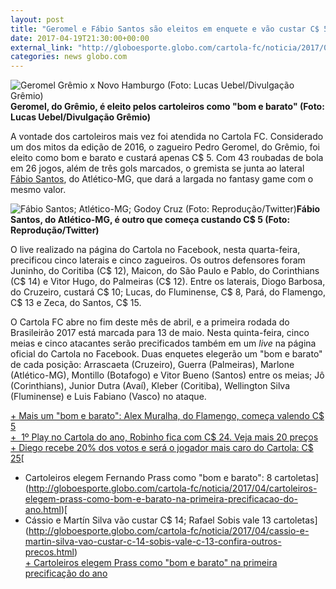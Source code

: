 ```yaml
---
layout: post
title: "Geromel e Fábio Santos são eleitos em enquete e vão custar C$ 5 no Cartola"
date: 2017-04-19T21:30:00+00:00
external_link: "http://globoesporte.globo.com/cartola-fc/noticia/2017/04/geromel-e-fabio-santos-sao-eleitos-em-enquete-e-vao-custar-c-5-no-cartola.html"
categories: news globo.com
---
```

 ![Geromel Grêmio x Novo Hamburgo (Foto: Lucas Uebel/Divulgação Grêmio)](http://s2.glbimg.com/0BedjiC3iGAbq7skLJZymFyJVuE=/0x153:1639x1151/690x420/s.glbimg.com/es/ge/f/original/2017/04/16/33267700473_52d9a640ee_k.jpg "Geromel Grêmio x Novo Hamburgo (Foto: Lucas Uebel/Divulgação Grêmio)")**Geromel, do Grêmio, é eleito pelos cartoleiros como "bom e barato" (Foto: Lucas Uebel/Divulgação Grêmio)**

A vontade dos cartoleiros mais vez foi atendida no Cartola FC. Considerado um dos mitos da edição de 2016,&nbsp;o zagueiro Pedro Geromel, do Grêmio, foi eleito como bom e barato e custará apenas C$ 5. Com 43 roubadas de bola em 26 jogos, além de três gols marcados, o gremista se junta ao lateral [Fábio Santos](http://globoesporte.globo.com/atleta/fabio-santos.html), do Atlético-MG, que dará a largada no fantasy game com o mesmo valor.

 ![Fábio Santos; Atlético-MG; Godoy Cruz (Foto: Reprodução/Twitter)](http://s2.glbimg.com/Ju38zgNY84yAzhpnFu9e4HbRf9Y=/8x0:581x743/300x390/s.glbimg.com/es/ge/f/original/2017/03/08/c6b2xesxqaet0c-.jpg "Fábio Santos; Atlético-MG; Godoy Cruz (Foto: Reprodução/Twitter)")**Fábio Santos, do Atlético-MG, é outro que começa custando C$ 5 (Foto: Reprodução/Twitter)**

O live realizado na página do Cartola no Facebook, nesta quarta-feira, precificou cinco laterais e cinco zagueiros. Os outros defensores foram Juninho, do Coritiba (C$ 12), Maicon, do São Paulo e Pablo, do Corinthians (C$ 14) e Vitor Hugo, do Palmeiras (C$ 12). Entre os laterais, Diogo Barbosa, do Cruzeiro, custará C$ 10; Lucas, do Fluminense, C$ 8, Pará, do Flamengo, C$ 13 e Zeca, do Santos, C$ 15.

O Cartola FC abre no fim deste mês de abril, e a primeira rodada do Brasileirão 2017 está marcada para 13 de maio. Nesta quinta-feira, cinco meias e cinco atacantes serão precificados também em um _live_ na página oficial do Cartola no Facebook. Duas enquetes elegerão um "bom e barato" de cada posição: Arrascaeta (Cruzeiro), Guerra (Palmeiras), Marlone (Atlético-MG), Montillo (Botafogo) e Vitor Bueno (Santos) entre os meias; Jô (Corinthians), Junior Dutra (Avaí), Kleber (Coritiba), Wellington Silva (Fluminense) e Luis Fabiano (Vasco) no ataque.&nbsp;

[+ Mais um "bom e barato": Alex Muralha, do Flamengo, começa valendo C$ 5](http://globoesporte.globo.com/cartola-fc/noticia/2017/04/mais-um-bom-e-barato-alex-muralha-do-flamengo-comeca-valendo-c-5.html)[  
+&nbsp; 1º Play no Cartola do ano, Robinho fica com C$ 24. Veja mais 20 preços](http://globoesporte.globo.com/cartola-fc/noticia/2017/04/no-1-play-no-cartola-do-ano-robinho-fica-com-c-24-veja-mais-20-precos.html)  
[+ Diego recebe 20% dos votos e será o jogador mais caro do Cartola: C$ 25](http://globoesporte.globo.com/cartola-fc/noticia/2017/04/diego-recebe-20-dos-votos-e-sera-o-jogador-mais-caro-do-cartola-c-25.html)[  
+ Cartoleiros elegem Fernando Prass como "bom e barato": 8 cartoletas](http://globoesporte.globo.com/cartola-fc/noticia/2017/04/cartoleiros-elegem-prass-como-bom-e-barato-na-primeira-precificacao-do-ano.html)[  
+ Cássio e Martín Silva vão custar C$ 14; Rafael Sobis vale 13 cartoletas](http://globoesporte.globo.com/cartola-fc/noticia/2017/04/cassio-e-martin-silva-vao-custar-c-14-sobis-vale-c-13-confira-outros-precos.html)  
[+ Cartoleiros elegem Prass como "bom e barato" na primeira precificação do ano](http://globoesporte.globo.com/cartola-fc/noticia/2017/04/cartoleiros-elegem-prass-como-bom-e-barato-na-primeira-precificacao-do-ano.html)

